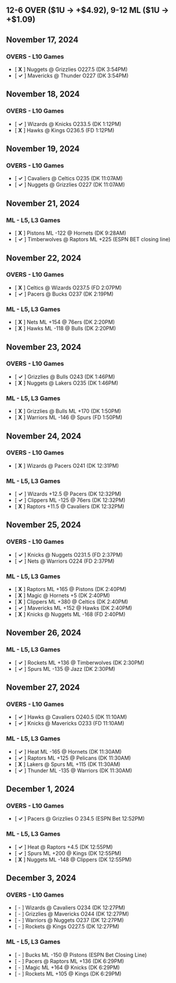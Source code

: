 ## 12-6 OVER (\$1U -> +\$4.92), 9-12 ML (\$1U -> +\$1.09)
## November 17, 2024
### OVERS - L10 Games
* [ **X** ] Nuggets @ Grizzlies O227.5 (DK 3:54PM)
* [ **&check;** ] Mavericks @ Thunder O227 (DK 3:54PM)

## November 18, 2024
### OVERS - L10 Games
* [ **&check;** ] Wizards @ Knicks O233.5 (DK 1:12PM)
* [ **X** ] Hawks @ Kings O236.5 (FD 1:12PM)

## November 19, 2024
### OVERS - L10 Games
* [ **&check;** ] Cavaliers @ Celtics O235 (DK 11:07AM)
* [ **&check;** ] Nuggets @ Grizzlies O227 (DK 11:07AM)

## November 21, 2024
### ML - L5, L3 Games
* [ **X** ] Pistons ML -122 @ Hornets (DK 9:28AM)
* [ **&check;** ] Timberwolves @ Raptors ML +225 (ESPN BET closing line)

## November 22, 2024
### OVERS - L10 Games
* [ **X** ] Celtics @ Wizards O237.5 (FD 2:07PM)
* [ **&check;** ] Pacers @ Bucks O237 (DK 2:19PM)
### ML - L5, L3 Games
* [ **X** ] Nets ML +154 @ 76ers (DK 2:20PM)
* [ **X** ] Hawks ML -118 @ Bulls (DK 2:20PM)

## November 23, 2024
### OVERS - L10 Games
* [ **&check;** ] Grizzlies @ Bulls O243 (DK 1:46PM)
* [ **X** ] Nuggets @ Lakers O235 (DK 1:46PM)
### ML - L5, L3 Games
* [ **X** ] Grizzlies @ Bulls ML +170 (DK 1:50PM)
* [ **X** ] Warriors ML -146 @ Spurs (FD 1:50PM)

## November 24, 2024
### OVERS - L10 Games
* [ **X** ] Wizards @ Pacers O241 (DK 12:31PM)
### ML - L5, L3 Games
* [ **&check;** ] Wizards +12.5 @ Pacers (DK 12:32PM)
* [ **&check;** ] Clippers ML -125 @ 76ers (DK 12:32PM)
* [ **X** ] Raptors +11.5 @ Cavaliers (DK 12:32PM)

## November 25, 2024
### OVERS - L10 Games
* [ **&check;** ] Knicks @ Nuggets O231.5 (FD 2:37PM)
* [ **&check;** ] Nets @ Warriors O224 (FD 2:37PM)
### ML - L5, L3 Games
* [ **X** ] Raptors ML +165 @ Pistons (DK 2:40PM)
* [ **X** ] Magic @ Hornets +5 (DK 2:40PM)
* [ **X** ] Clippers ML +380 @ Celtics (DK 2:40PM)
* [ **&check;** ] Mavericks ML +152 @ Hawks (DK 2:40PM)
* [ **X** ] Knicks @ Nuggets ML -168 (FD 2:40PM)

## November 26, 2024
### ML - L5, L3 Games
* [ **&check;** ] Rockets ML +136 @ Timberwolves (DK 2:30PM)
* [ **&check;** ] Spurs ML -135 @ Jazz (DK 2:30PM)

## November 27, 2024
### OVERS - L10 Games
* [ **&check;** ] Hawks @ Cavaliers O240.5 (DK 11:10AM)
* [ **&check;** ] Knicks @ Mavericks O233 (FD 11:10AM)
### ML - L5, L3 Games
* [ **&check;** ] Heat ML -165 @ Hornets (DK 11:30AM) 
* [ **&check;** ] Raptors ML +125 @ Pelicans (DK 11:30AM)
* [ **X** ] Lakers @ Spurs ML +115 (DK 11:30AM)
* [ **&check;** ] Thunder ML -135 @ Warriors (DK 11:30AM)

## December 1, 2024
### OVERS - L10 Games
* [ **&check;** ] Pacers @ Grizzlies O 234.5 (ESPN Bet 12:52PM)
### ML - L5, L3 Games
* [ **&check;** ] Heat @ Raptors +4.5 (DK 12:55PM)
* [ **&check;** ] Spurs ML +200 @ Kings (DK 12:55PM)
* [ **X** ] Nuggets ML -148 @ Clippers (DK 12:55PM)

## December 3, 2024
### OVERS - L10 Games
* [ - ] Wizards @ Cavaliers O234 (DK 12:27PM)
* [ - ] Grizzlies @ Mavericks O244 (DK 12:27PM)
* [ - ] Warriors @ Nuggets O237 (DK 12:27PM)
* [ - ] Rockets @ Kings O227.5 (DK 12:27PM)
### ML - L5, L3 Games
* [ - ] Bucks ML -150 @ Pistons (ESPN Bet Closing Line)
* [ - ] Pacers @ Raptors ML +136 (DK 6:29PM)
* [ - ] Magic ML +164 @ Knicks (DK 6:29PM)
* [ - ] Rockets ML +105 @ Kings (DK 6:29PM)